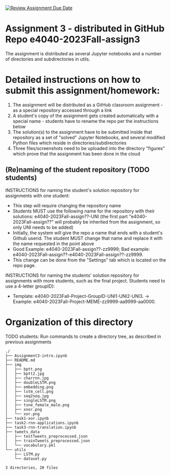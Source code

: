 [![Review Assignment Due Date](https://classroom.github.com/assets/deadline-readme-button-24ddc0f5d75046c5622901739e7c5dd533143b0c8e959d652212380cedb1ea36.svg)](https://classroom.github.com/a/h1Fhp47v)
# Assignment 3  - distributed in GitHub Repo e4040-2023Fall-assign3

The assignment is distributed as several Jupyter notebooks and a number of directories and subdirectories in utils.

# Detailed instructions on how to submit this assignment/homework:

1. The assignment will be distributed as a GitHub classroom assignment - as a special repository accessed through a link
2. A student's copy of the assignment gets created automatically with a special name - students have to rename the repo per the instructions below
3. The solution(s) to the assignment have to be submitted inside that repository as a set of "solved" Jupyter Notebooks, and several modified Python files which reside in directories/subdirectories
4. Three files/screenshots need to be uploaded into the directory "figures" which prove that the assignment has been done in the cloud


## (Re)naming of the student repository (TODO students) 

INSTRUCTIONS for naming the student's solution repository for assignments with one student:
* This step will require changing the repository name
* Students MUST use the following name for the repository with their solutions: e4040-2023Fall-assign??-UNI (the first part "e4040-2023Fall-assign??" will probably be inherited from the assignment, so only UNI needs to be added) 
* Initially, the system will give the repo a name that ends with a  student's Github userid. The student MUST change that name and replace it with the name requested in the point above
* Good Example: e4040-2023Fall-assign??-zz9999;   Bad example: e4040-2023Fall-assign??-e4040-2023Fall-assign??-zz9999.
* This change can be done from the "Settings" tab which is located on the repo page.

INSTRUCTIONS for naming the students' solution repository for assignments with more students, such as the final project. Students need to use a 4-letter groupID): 
* Template: e4040-2023Fall-Project-GroupID-UNI1-UNI2-UNI3. -> Example: e4040-2023Fall-Project-MEME-zz9999-aa9999-aa0000.


# Organization of this directory

TODO students: Run commands to create a directory tree, as described in previous assignments

```   
./
├── Assignment3-intro.ipynb
├── README.md
├── img
│   ├── bptt.png
│   ├── bptt2.jpg
│   ├── charrnn.jpg
│   ├── doubleLSTM.png
│   ├── embedding.png
│   ├── lstm_cell.png
│   ├── seq2seq.jpg
│   ├── singleLSTM.png
│   ├── tsne_female_male.png
│   ├── xnor.png
│   └── xor.png
├── task1-xor.ipynb
├── task2-rnn-applications.ipynb
├── task3-rnn-translation.ipynb
├── tweets_data
│   ├── testTweets_preprocessed.json
│   ├── trainTweets_preprocessed.json
│   └── vocabulary.pkl
└── utils
    ├── LSTM.py
    └── dataset.py

3 directories, 20 files
```
